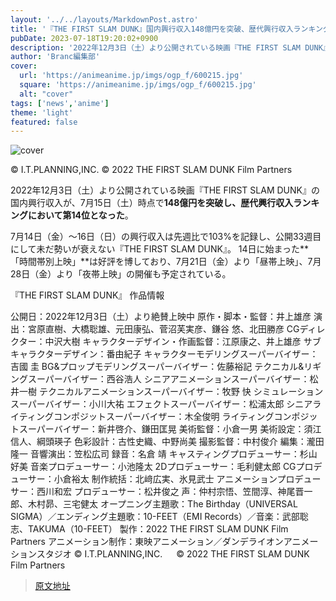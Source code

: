 ```yaml
---
layout: '../../layouts/MarkdownPost.astro'
title: '『THE FIRST SLAM DUNK』国内興行収入148億円を突破、歴代興行収入ランキング第14位に'
pubDate: 2023-07-18T19:20:02+0900
description: '2022年12月3日（土）より公開されている映画『THE FIRST SLAM DUNK』の国内興行収入が、7月15日（土）時点で148億円を突破し、歴代興行収入ランキングにおいて第14位となった。'
author: 'Branc編集部'
cover:
  url: 'https://animeanime.jp/imgs/ogp_f/600215.jpg'
  square: 'https://animeanime.jp/imgs/ogp_f/600215.jpg'
  alt: "cover"
tags: ['news','anime']
theme: 'light'
featured: false
---
```


![cover](https://animeanime.jp/imgs/ogp_f/600215.jpg)

© I.T.PLANNING,INC.   © 2022 THE FIRST SLAM DUNK Film Partners

2022年12月3日（土）より公開されている映画『THE FIRST SLAM DUNK』の国内興行収入が、7月15日（土）時点で**148億円を突破し、歴代興行収入ランキングにおいて第14位となった**。

7月14日（金）～16日（日）の興行収入は先週比で103%を記録し、公開33週目にして未だ勢いが衰えない『THE FIRST SLAM DUNK』。 14日に始まった**「時間帯別上映」**は好評を博しており、7月21日（金）より「昼帯上映」、7月28日（金）より「夜帯上映」の開催も予定されている。

『THE FIRST SLAM DUNK』 作品情報

公開日：2022年12月3日（土）より絶賛上映中
原作・脚本・監督：井上雄彦
演出：宮原直樹、大橋聡雄、元田康弘、菅沼芙実彦、鎌谷 悠、北田勝彦
CGディレクター：中沢大樹
キャラクターデザイン・作画監督：江原康之、井上雄彦
サブキャラクターデザイン：番由紀子
キャラクターモデリングスーパーバイザー：吉國 圭
BG&プロップモデリングスーパーバイザー：佐藤裕記
テクニカル&リギングスーパーバイザー：西谷浩人
シニアアニメーションスーパーバイザー：松井一樹
テクニカルアニメーションスーパーバイザー：牧野 快
シミュレーションスーパーバイザー：小川大祐
エフェクトスーパーバイザー：松浦太郎
シニアライティングコンポジットスーパーバイザー：木全俊明
ライティングコンポジットスーパーバイザー：新井啓介、鎌田匡晃
美術監督：小倉一男
美術設定：須江信人、綱頭瑛子
色彩設計：古性史織、中野尚美
撮影監督：中村俊介
編集：瀧田隆一
音響演出：笠松広司
録音：名倉 靖
キャスティングプロデューサー：杉山好美
音楽プロデューサー：小池隆太
2Dプロデューサー：毛利健太郎
CGプロデューサー：小倉裕太
制作統括：北﨑広実、氷見武士
アニメーションプロデューサー：西川和宏
プロデューサー：松井俊之
声：仲村宗悟、笠間淳、神尾晋一郎、木村昴、三宅健太
オープニング主題歌：The Birthday（UNIVERSAL SIGMA）／エンディング主題歌：10-FEET（EMI Records）／音楽：武部聡志、TAKUMA（10-FEET）
製作：2022 THE FIRST SLAM DUNK Film Partners
アニメーション制作：東映アニメーション／ダンデライオンアニメーションスタジオ
© I.T.PLANNING,INC. 　 © 2022 THE FIRST SLAM DUNK Film Partners

>[原文地址](https://animeanime.jp/article/2023/07/18/78685.html)  